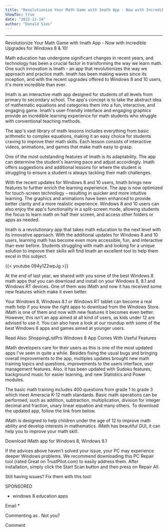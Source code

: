 ```yaml
---
title: "Revolutionize Your Math Game with Imath App - Now with Incredible Upgrades for Windows 8 & 10!"
ShowToc: true 
date: "2022-11-14"
author: "Donald Sims"
---
```

*****
Revolutionize Your Math Game with Imath App - Now with Incredible Upgrades for Windows 8 & 10!

Math education has undergone significant changes in recent years, and technology has been a crucial factor in transforming the way we learn math. One such innovation is Imath - an app that revolutionizes the way we approach and practice math. Imath has been making waves since its inception, and with the recent upgrades offered to Windows 8 and 10 users, it's more incredible than ever.

Imath is an interactive math app designed for students of all levels from primary to secondary school. The app's concept is to take the abstract idea of mathematic equations and categories them into a fun, interactive, and engaging game. Imath's user-friendly interface and engaging graphics provide an incredible learning experience for math students who struggle with conventional teaching methods.

The app's vast library of math lessons includes everything from basic arithmetic to complex equations, making it an easy choice for students craving to improve their math skills. Each lesson consists of interactive videos, animations, and games that make math easy to grasp.

One of the most outstanding features of Imath is its adaptability. The app can determine the student's learning pace and adjust accordingly. Imath offers suggestions and additional lessons for where the student is struggling to ensure a student is always tackling their math challenges.

With the recent updates for Windows 8 and 10 users, Imath brings new features to further enrich the learning experience. The app is now optimized for touch-screen technology – resulting in quicker and more intuitive learning. The graphics and animations have been enhanced to provide better clarity and a more realistic experience. Windows 8 and 10 users can also enjoy the app's functionality in a split-screen mode, allowing students the focus to learn math on half their screen, and access other folders or apps as needed.

Imath is a revolutionary app that takes math education to the next level with its innovative approach. With the additional updates for Windows 8 and 10 users, learning math has become even more accessible, fun, and interactive than ever before. Students struggling with math and looking for a unique solution to improve their skills will find Imath an excellent tool to help them excel in this subject.

{{< youtube 094y1Z2wpJg >}} 



At the end of last year, we shared with you some of the best Windows 8 math apps that you can download and install on your Windows 8, 8.1 and Windows RT devices. One of them was iMath and now it has received some new features which make it even better.

Your Windows 8, Windows 8.1 or Windows RT tablet can become a real math help if you know the right apps to download from the Windows Store. iMath is one of them and now with new features it becomes even better. However, this isn’t an app aimed at all kind of users, as kids under 12 are advised to use it. You can also have a look at our roundup with some of the best Windows 8 apps and games aimed at younger users.
 
Read Also: ShoppingListPro Windows 8 App Comes With Useful Features
 
iMath developers care for their users as this is one of the most updated apps I’ve seen in quite a while. Besides fixing the usual bugs and bringing overall improvements to the app, multiples updates brought new math training topics and questions, improvements to the users interface, user management features. Also, it has been updated with Sudoku features, background music for easier learning, and new Statistics and Power modules.
 

 
The basic math training includes 400 questions from grade 1 to grade 3 which meet Ameracia K-12 math standards. Basic math operations can be performed, such as addition, subtraction, multiplication, division for integer decimal and fraction, unary linear equation and many others. To download the updated app, follow the link from below.
 
iMath is designed to help children under the age of 12 to improve math ability and develop interests in mathematics. iMath has beautiful GUI, it can help you to improve your math skill.
 
Download iMath app for Windows 8, Windows 8.1 
 
If the advices above haven't solved your issue, your PC may experience deeper Windows problems. We recommend downloading this PC Repair tool (rated Great on TrustPilot.com) to easily address them. After installation, simply click the Start Scan button and then press on Repair All.
 
Still having issues? Fix them with this tool:
 
SPONSORED
 
- windows 8 education apps

 
Email * 
 

Commenting as .
Not you?

 
Comment 





